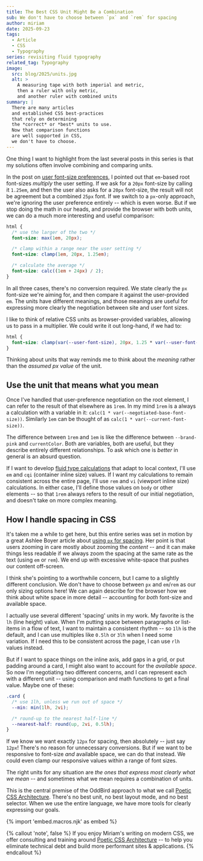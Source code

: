 ```yaml
---
title: The Best CSS Unit Might Be a Combination
sub: We don't have to choose between `px` and `rem` for spacing
author: miriam
date: 2025-09-23
tags:
  - Article
  - CSS
  - Typography
series: revisiting fluid typography
related_tag: Typography
image:
  src: blog/2025/units.jpg
  alt: >
    A measuring tape with both imperial and metric,
    then a ruler with only metric,
    and another ruler with combined units
summary: |
  There are many articles
  and established CSS best-practices
  that rely on determining
  the *correct* or *best* units to use.
  Now that comparison functions
  are well supported in CSS,
  we don't have to choose.
---
```


One thing I want to highlight
from the last several posts in this series
is that my solutions often involve
combining and comparing units.

In the post on [user font-size preferences](/2025/07/22/size-preferences/),
I pointed out that `em`-based root font-sizes
_multiply_ the user setting.
If we ask for a `20px` font-size
by calling it `1.25em`,
and then the user also asks for a `20px` font-size,
the result will not be agreement
but a combined `25px` font.
If we switch to a `px`-only approach,
we're ignoring the user preference entirely --
which is even worse.
But if we stop doing the math in our heads,
and provide the browser with both units,
we can do a much more interesting
and useful comparison:

```css
html {
  /* use the larger of the two */
  font-size: max(1em, 20px);

  /* clamp within a range near the user setting */
  font-size: clamp(1em, 20px, 1.25em);

  /* calculate the average */
  font-size: calc((1em + 24px) / 2);
}
```

In all three cases,
there's no conversion required.
We state clearly the `px` font-size we're aiming for,
and then compare it against the user-provided `em`.
The units have different meanings,
and those meanings are useful
for expressing more clearly
the negotiation between site and user font sizes.

I like to think of relative CSS units
as browser-provided variables,
allowing us to pass in a multiplier.
We could write it out long-hand, if we had to:

```css
html {
  font-size: clamp(var(--user-font-size), 20px, 1.25 * var(--user-font-size));
}
```

Thinking about units that way
reminds me to think about the _meaning_
rather than the _assumed px value_ of the unit.

## Use the unit that means what you mean

Once I've handled that user-preference negotiation
on the root element,
I can refer to the result of that elsewhere
as `1rem`.
In my mind `1rem` is a always a calculation
with a variable in it:
`calc(1 * var(--negotiated-base-font-size))`.
Similarly `1em` can be thought of as
`calc(1 * var(--current-font-size))`.

The difference between `1rem` and `1em`
is like the difference between `--brand-pink`
and `currentColor`.
Both are variables, both are useful,
but they describe entirely different relationships.
To ask which one is _better_ in general
is an absurd question.

If I want to develop
[fluid type calculations](/2025/08/26/type-visual/)
that adapt to local context,
I'll use `em` and `cqi` (container inline size) values.
If I want my calculations to remain consistent
across the entire page,
I'll use `rem` and `vi` (viewport inline size) calculations.
In either case,
I'll define those values on `body`
or other elements --
so that `1rem` always refers to the
result of our initial negotiation,
and doesn't take on more complex meaning.

## How I handle spacing in CSS

It's taken me a while to get here,
but this entire series was set in motion
by a great Ashlee Boyer article about
[using `px` for spacing](https://ashleemboyer.com/blog/why-you-should-use-px-units-for-margin-padding-and-other-spacing-techniques).
Her point is that users zooming in
care mostly about zooming the _content_ --
and it can make things less readable
if we always zoom the spacing
at the same rate as the text (using `em` or `rem`).
We end up with excessive white-space
that pushes our content off-screen.

I think she's pointing to a worthwhile concern,
but I came to a slightly different conclusion.
We don't have to choose between `px` and `em`/`rem`
as our only sizing options here!
We can again
describe for the browser
how we think about white space
in more detail --
accounting for _both_ font-size
and available space.

I actually use several different
'spacing' units in my work.
My favorite is the `lh` (line height) value.
When I'm putting space between paragraphs
or list-items in a flow of text,
I want to maintain a consistent rhythm --
so `1lh` is the default,
and I can use multiples like
`0.5lh` or `3lh` when I need some variation.
If I need this to be consistent across the page,
I can use `rlh` values instead.

But if I want to space things
on the inline axis, add gaps in a grid,
or put padding around a card,
I might also want to account
for the _available space_.
So now I'm negotiating two different concerns,
and I can represent each with a different unit --
using comparison and math functions
to get a final value.
Maybe one of these:

```css
.card {
  /* use 1lh, unless we run out of space */
  --min: min(1lh, 2vi);

  /* round-up to the nearest half-line */
  --nearest-half: round(up, 2vi, 0.5lh);
}
```

If we know we want exactly `12px` for spacing,
then absolutely --
just say `12px`!
There's no reason for unnecessary conversions.
But if we want to be responsive
to font-size _and_ available space,
we can do that instead.
We could even clamp our responsive values
within a range of font sizes.

The right units
for any situation
are _the ones that express most clearly
what we mean_ --
and sometimes what we mean
requires a combination of units.

This is the central premise of
the OddBird approach to
what we call
[Poetic CSS Architecture](/services/architecture/).
There's no best unit,
no best layout mode,
and no best selector.
When we use the entire language,
we have more tools for clearly expressing our goals.

{% import 'embed.macros.njk' as embed %}

{% callout 'note', false %}
If you enjoy Miriam's writing
on modern CSS,
we offer
consulting and training
around [Poetic CSS Architecture](/services/architecture/) --
to help you eliminate technical debt
and build more performant
sites & applications.
{% endcallout %}
